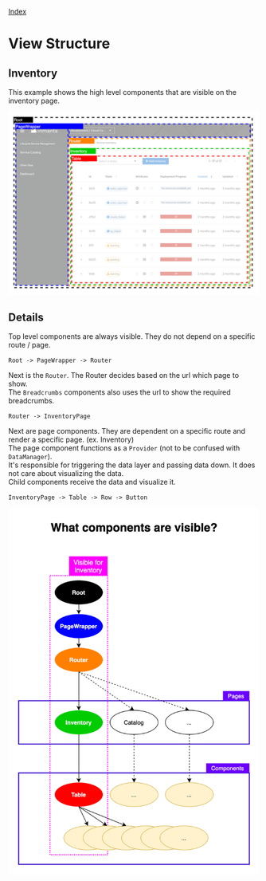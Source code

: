 [Index](./index.md)

# View Structure

## Inventory

This example shows the high level components that are visible on the inventory page.

![Inventory Overlay](./img/view-structure-overlay.png)

## Details

Top level components are always visible. They do not depend on a specific route / page.

```
Root -> PageWrapper -> Router
```

Next is the `Router`. The Router decides based on the url which page to show.  
The `Breadcrumbs` components also uses the url to show the required breadcrumbs.

```
Router -> InventoryPage
```

Next are page components. They are dependent on a specific route and render a specific page. (ex. Inventory)  
The page component functions as a `Provider` (not to be confused with `DataManager`).  
It's responsible for triggering the data layer and passing data down. It does not care about visualizing the data.  
Child components receive the data and visualize it.

```
InventoryPage -> Table -> Row -> Button
```

![View Structure for](./img/view-structure.png)
